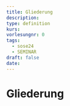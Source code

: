 ```yaml
---
title: Gliederung
description: 
type: definition
kurs: 
vorlesungnr: 0
tags:
  - sose24
  - SEMINAR
draft: false
date:
---
```

# Gliederung
